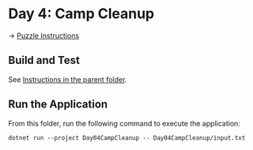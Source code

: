 # Day 4: Camp Cleanup

→ [Puzzle Instructions](https://adventofcode.com/2022/day/4)

## Build and Test

See [Instructions in the parent folder](../README.md).

## Run the Application

From this folder, run the following command to execute the application:

```shell
dotnet run --project Day04CampCleanup -- Day04CampCleanup/input.txt
```
